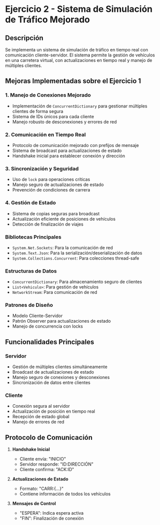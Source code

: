 # Ejercicio 2 - Sistema de Simulación de Tráfico Mejorado

## Descripción
Se implementa un sistema de simulación de tráfico en tiempo real con comunicación cliente-servidor. El sistema permite la gestión de vehículos en una carretera virtual, con actualizaciones en tiempo real y manejo de múltiples clientes.

## Mejoras Implementadas sobre el Ejercicio 1

### 1. Manejo de Conexiones Mejorado
- Implementación de `ConcurrentDictionary` para gestionar múltiples clientes de forma segura
- Sistema de IDs únicos para cada cliente
- Manejo robusto de desconexiones y errores de red

### 2. Comunicación en Tiempo Real
- Protocolo de comunicación mejorado con prefijos de mensaje
- Sistema de broadcast para actualizaciones de estado
- Handshake inicial para establecer conexión y dirección

### 3. Sincronización y Seguridad
- Uso de `lock` para operaciones críticas
- Manejo seguro de actualizaciones de estado
- Prevención de condiciones de carrera

### 4. Gestión de Estado
- Sistema de copias seguras para broadcast
- Actualización eficiente de posiciones de vehículos
- Detección de finalización de viajes

### Bibliotecas Principales
- `System.Net.Sockets`: Para la comunicación de red
- `System.Text.Json`: Para la serialización/deserialización de datos
- `System.Collections.Concurrent`: Para colecciones thread-safe

### Estructuras de Datos
- `ConcurrentDictionary`: Para almacenamiento seguro de clientes
- `List<Vehiculo>`: Para gestión de vehículos
- `NetworkStream`: Para comunicación de red

### Patrones de Diseño
- Modelo Cliente-Servidor
- Patrón Observer para actualizaciones de estado
- Manejo de concurrencia con locks


## Funcionalidades Principales

### Servidor
- Gestión de múltiples clientes simultáneamente
- Broadcast de actualizaciones de estado
- Manejo seguro de conexiones y desconexiones
- Sincronización de datos entre clientes

### Cliente
- Conexión segura al servidor
- Actualización de posición en tiempo real
- Recepción de estado global
- Manejo de errores de red

## Protocolo de Comunicación
1. **Handshake Inicial**
   - Cliente envía: "INICIO"
   - Servidor responde: "ID:DIRECCIÓN"
   - Cliente confirma: "ACK:ID"

2. **Actualizaciones de Estado**
   - Formato: "CARR:{...}"
   - Contiene información de todos los vehículos

3. **Mensajes de Control**
   - "ESPERA": Indica espera activa
   - "FIN": Finalización de conexión

